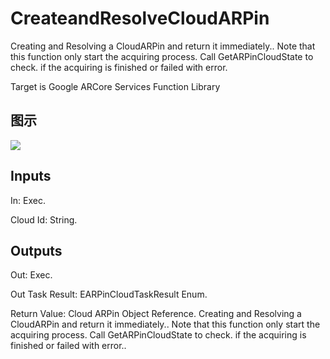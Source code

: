 # CreateandResolveCloudARPin

Creating and Resolving a CloudARPin and return it immediately.. Note that this function only start the acquiring process. Call GetARPinCloudState to check. if the acquiring is finished or failed with error.

Target is Google ARCore Services Function Library

## 图示

![]($-20221218-19151423.png)

## Inputs

In: Exec.

Cloud Id: String.  

## Outputs

Out: Exec.

Out Task Result: EARPinCloudTaskResult Enum.

Return Value: Cloud ARPin Object Reference. Creating and Resolving a CloudARPin and return it immediately.. Note that this function only start the acquiring process. Call GetARPinCloudState to check. if the acquiring is finished or failed with error..

